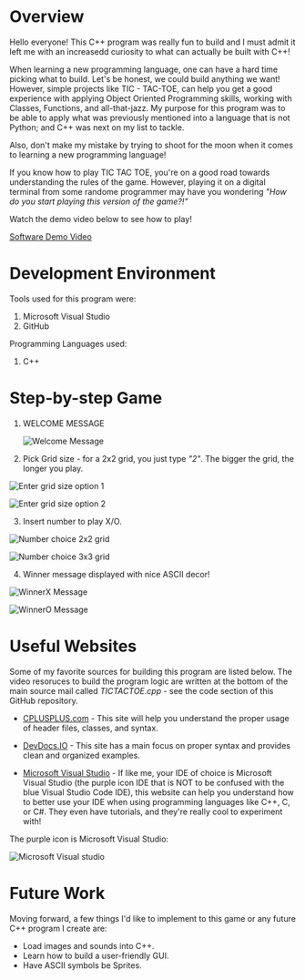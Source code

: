 # Overview

Hello everyone! This C++ program was really fun to build and I must admit it left me with an increasedd curiosity to what can actually be built with C++! 

When learning a new programming language, one can have a hard time picking what to build. Let's be honest, we could build anything we want! However, simple projects like TIC - TAC-TOE, can help you get a good experience with applying Object Oriented Programming skills, working with Classes, Functions, and all-that-jazz. My purpose for this program was to be able to apply what was previously mentioned into a language that is not Python; and C++ was next on my list to tackle. 

Also, don't make my mistake by trying to shoot for the moon when it comes to learning a new programming language! 

If you know how to play TIC TAC TOE, you're on a good road towards understanding the rules of the game. However, playing it on a digital terminal from some randome programmer may have you wondering *"How do you start playing this version of the game?!"*

Watch the demo video below to see how to play!

[Software Demo Video](https://www.youtube.com/watch?v=4yTTwt2La68)

# Development Environment

Tools used for this program were:
1. Microsoft Visual Studio 
1. GitHub

Programming Languages used:
1. C++

# Step-by-step Game
1. WELCOME MESSAGE

    ![Welcome Message](../TICTACTOE/images/startmenupng.png)

2. Pick Grid size - for a 2x2 grid, you just type *"2"*. The bigger the grid, the longer you play.

![Enter grid size option 1](../TICTACTOE/images/2x2gridpng.png)

![Enter grid size option 2](../TICTACTOE/images/3x3gridpng.png)

3. Insert number to play X/O.

![Number choice 2x2 grid](../TICTACTOE/images/numchoice2x2gridpng.png)

![Number choice 3x3 grid](../TICTACTOE/images/numchoice3x3gridpng.png)


4. Winner message displayed with nice ASCII decor!

![WinnerX Message](../TICTACTOE/images/winnerXpng.png)

![WinnerO Message](../TICTACTOE/images/winnerOpng.png)

# Useful Websites

Some of my favorite sources for building this program are listed below. The video resoruces to build the program logic are written at the bottom of the main source mail called *TICTACTOE.cpp* - see the code section of this GitHub repository.
* [CPLUSPLUS.com](http://www.cplusplus.com/doc/tutorial/) - 
This site will help you understand the proper usage of header files, classes, and syntax.
* [DevDocs.IO](https://devdocs.io/cpp/) - This site has a main focus on proper syntax and provides clean and organized examples.

* [Microsoft Visual Studio](https://docs.microsoft.com/en-us/cpp/?view=msvc-170) - If like me, your IDE of choice is Microsoft Visual Studio (the purple icon IDE that is NOT to be confused with the blue Visual Studio Code IDE), this website can help you understand how to better use your IDE when using programming languages like C++, C, or C#. They even have tutorials, and they're really cool to experiment with!

The purple icon is Microsoft Visual Studio:

![Microsoft Visual studio ](../TICTACTOE/images/mvspng.png)

# Future Work

Moving forward, a few things I'd like to implement to this game or any future C++ program I create are:

* Load images and sounds into C++.
* Learn how to build a user-friendly GUI.
* Have ASCII symbols be Sprites.
